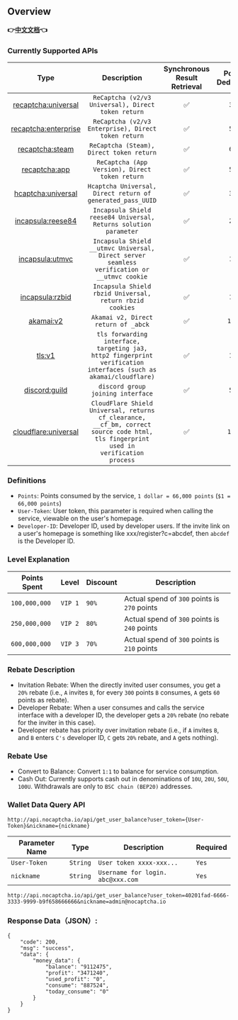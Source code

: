 ## Overview

**👉[中文文档](/)👈**

### Currently Supported APIs

|                 Type                  |                                                             Description                                                              | Synchronous Result Retrieval | Points Deduction | Discount for Input Proxy | Running Status | Exclusive (Contact Support) |
|:-------------------------------------:|:------------------------------------------------------------------------------------------------------------------------------------:|:----------------------------:|:----------------:|:------------------------:|:--------------:|:---------------------------:|
|  [recaptcha:universal](recaptcha.md)  |                                          `ReCaptcha (v2/v3 Universal), Direct token return`                                          |              ✅               |      `300`       |          `150`           |       ✅        |              ✅              |
| [recaptcha:enterprise](recaptcha.md)  |                                         `ReCaptcha (v2/v3 Enterprise), Direct token return`                                          |              ✅               |      `500`       |          `250`           |       ✅        |              ✅              |
|    [recaptcha:steam](recaptcha.md)    |                                               `ReCaptcha (Steam), Direct token return`                                               |              ✅               |      `600`       |          `300`           |       ✅        |              ✅              |
|   [recaptcha:app](recaptcha_app.md)   |                                            `ReCaptcha (App Version), Direct token return`                                            |              ✅               |      `500`       |          `250`           |       ✅        |              ✅              |
|   [hcaptcha:universal](hcaptcha.md)   |                                      `Hcaptcha Universal, Direct return of generated_pass_UUID`                                      |              ✅               |      `300`       |          `150`           |       ✅        |              ✅              |
|   [incapsula:reese84](incapsula.md)   |                                   `Incapsula Shield reese84 Universal, Returns solution parameter`                                   |              ✅               |      `210`       |            ❌             |       ✅        |              ✅              |
| [incapsula:utmvc](incapsula_utmvc.md) |                     `Incapsula Shield __utmvc Universal, Direct server seamless verification or __utmvc cookie`                      |              ✅               |      `150`       |            ❌             |       ✅        |              ✅              |
| [incapsula:rzbid](incapsula_rbzid.md) |                                       `Incapsula Shield rbzid Universal, return rbzid cookies`                                       |              ✅               |      `150`       |            ❌             |       ✅        |              ✅              |
|        [akamai:v2](akamai.md)         |                                                 `Akamai v2, Direct return of _abck`                                                  |              ✅               |      `1000`      |            ❌             |       ✅        |              ✅              |
|           [tls:v1](tls.md)            |           `tls forwarding interface, targeting ja3, http2 fingerprint verification interfaces (such as akamai/cloudflare)`           |              ✅               |      `100`       |            ❌             |       ✅        |              ✅              |
|      [discord:guild](discord.md)      |                                                  `discord group joining interface`                                                   |              ✅               |      `500`       |            ❌             |       ✅        |              ✅              |
| [cloudflare:universal](cloudflare.md) | `CloudFlare Shield Universal, returns cf_clearance, __cf_bm, correct source code html, tls fingerprint used in verification process` |              ✅               |      `1000`      |            ❌             |       ❌        |              ❌              |

### Definitions

* `Points`: Points consumed by the service, `1 dollar = 66,000 points` (`$1 = 66,000 points`)
* `User-Token`: User token, this parameter is required when calling the service, viewable on the user's homepage.
* `Developer-ID`: Developer ID, used by developer users. If the invite link on a user's homepage is something like
  xxx/register?c=abcdef, then `abcdef` is the Developer ID.

### Level Explanation

| Points Spent  | Level   | Discount | Description                                  |
|---------------|---------|----------|----------------------------------------------|
| `100,000,000` | `VIP 1` | `90%`    | Actual spend of `300` points is `270` points |
| `250,000,000` | `VIP 2` | `80%`    | Actual spend of `300` points is `240` points |
| `600,000,000` | `VIP 3` | `70%`    | Actual spend of `300` points is `210` points |

### Rebate Description

* Invitation Rebate: When the directly invited user consumes, you get a `20%` rebate (i.e., `A` invites `B`, for
  every `300` points `B` consumes, `A` gets `60` points as rebate).
* Developer Rebate: When a user consumes and calls the service interface with a developer ID, the developer gets a `20%`
  rebate (no rebate for the inviter in this case).
* Developer rebate has priority over invitation rebate (i.e., if `A` invites `B`, and `B` enters `C's` developer ID, `C`
  gets `20%` rebate, and `A` gets nothing).

### Rebate Use

* Convert to Balance: Convert `1:1` to balance for service consumption.
* Cash Out: Currently supports cash out in denominations of `10U`, `20U`, `50U`, `100U`. Withdrawals are only
  to `BSC chain (BEP20)` addresses.

### Wallet Data Query API

```text
http://api.nocaptcha.io/api/get_user_balance?user_token={User-Token}&nickname={nickname}
```

| Parameter Name | Type     | Description                       | Required |
|----------------|----------|-----------------------------------|----------|
| `User-Token`   | `String` | `User token xxxx-xxx...`          | `Yes`    |
| `nickname`     | `String` | `Username for login. abc@xxx.com` | `Yes`    |

`http://api.nocaptcha.io/api/get_user_balance?user_token=40201fad-6666-3333-9999-b9f658666666&nickname=admin@nocaptcha.io`

### Response Data（JSON）:

```
{
    "code": 200,
    "msg": "success",
    "data": {
        "money_data": {
            "balance": "9112475",
            "profit": "3471240",
            "used_profit": "0",
            "consume": "887524",
            "today_consume": "0"
        }
    }
}
```

